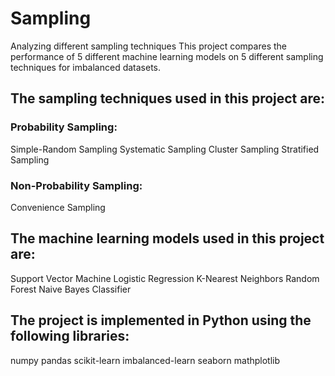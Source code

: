 # Sampling
Analyzing different sampling techniques
This project compares the performance of 5 different machine learning models on 5 different sampling techniques for imbalanced datasets.

## The sampling techniques used in this project are:
### Probability Sampling:
Simple-Random Sampling
Systematic Sampling
Cluster Sampling
Stratified Sampling

### Non-Probability Sampling:
Convenience Sampling

## The machine learning models used in this project are:
Support Vector Machine
Logistic Regression
K-Nearest Neighbors
Random Forest
Naive Bayes Classifier

## The project is implemented in Python using the following libraries:
numpy
pandas
scikit-learn
imbalanced-learn
seaborn
mathplotlib
